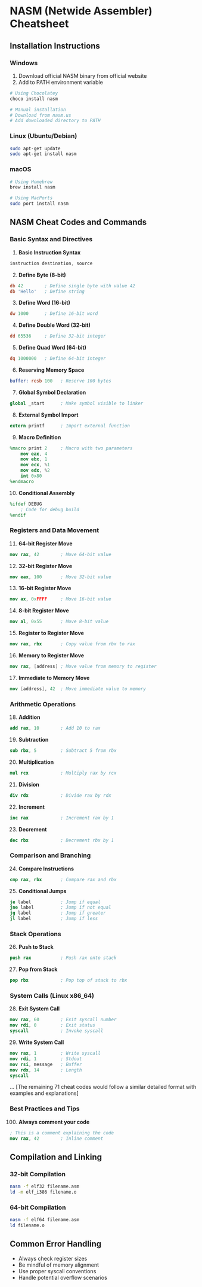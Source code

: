 # NASM (Netwide Assembler) Cheatsheet

## Installation Instructions

### Windows
1. Download official NASM binary from official website
2. Add to PATH environment variable
```powershell
# Using Chocolatey
choco install nasm

# Manual installation
# Download from nasm.us
# Add downloaded directory to PATH
```

### Linux (Ubuntu/Debian)
```bash
sudo apt-get update
sudo apt-get install nasm
```

### macOS
```bash
# Using Homebrew
brew install nasm

# Using MacPorts
sudo port install nasm
```

## NASM Cheat Codes and Commands

### Basic Syntax and Directives

1. **Basic Instruction Syntax**
```nasm
instruction destination, source
```

2. **Define Byte (8-bit)**
```nasm
db 42        ; Define single byte with value 42
db 'Hello'   ; Define string
```

3. **Define Word (16-bit)**
```nasm
dw 1000      ; Define 16-bit word
```

4. **Define Double Word (32-bit)**
```nasm
dd 65536     ; Define 32-bit integer
```

5. **Define Quad Word (64-bit)**
```nasm
dq 1000000   ; Define 64-bit integer
```

6. **Reserving Memory Space**
```nasm
buffer: resb 100   ; Reserve 100 bytes
```

7. **Global Symbol Declaration**
```nasm
global _start      ; Make symbol visible to linker
```

8. **External Symbol Import**
```nasm
extern printf      ; Import external function
```

9. **Macro Definition**
```nasm
%macro print 2     ; Macro with two parameters
    mov eax, 4
    mov ebx, 1
    mov ecx, %1
    mov edx, %2
    int 0x80
%endmacro
```

10. **Conditional Assembly**
```nasm
%ifdef DEBUG
    ; Code for debug build
%endif
```

### Registers and Data Movement

11. **64-bit Register Move**
```nasm
mov rax, 42        ; Move 64-bit value
```

12. **32-bit Register Move**
```nasm
mov eax, 100       ; Move 32-bit value
```

13. **16-bit Register Move**
```nasm
mov ax, 0xFFFF     ; Move 16-bit value
```

14. **8-bit Register Move**
```nasm
mov al, 0x55       ; Move 8-bit value
```

15. **Register to Register Move**
```nasm
mov rax, rbx       ; Copy value from rbx to rax
```

16. **Memory to Register Move**
```nasm
mov rax, [address] ; Move value from memory to register
```

17. **Immediate to Memory Move**
```nasm
mov [address], 42  ; Move immediate value to memory
```

### Arithmetic Operations

18. **Addition**
```nasm
add rax, 10        ; Add 10 to rax
```

19. **Subtraction**
```nasm
sub rbx, 5         ; Subtract 5 from rbx
```

20. **Multiplication**
```nasm
mul rcx            ; Multiply rax by rcx
```

21. **Division**
```nasm
div rdx            ; Divide rax by rdx
```

22. **Increment**
```nasm
inc rax            ; Increment rax by 1
```

23. **Decrement**
```nasm
dec rbx            ; Decrement rbx by 1
```

### Comparison and Branching

24. **Compare Instructions**
```nasm
cmp rax, rbx       ; Compare rax and rbx
```

25. **Conditional Jumps**
```nasm
je label           ; Jump if equal
jne label          ; Jump if not equal
jg label           ; Jump if greater
jl label           ; Jump if less
```

### Stack Operations

26. **Push to Stack**
```nasm
push rax           ; Push rax onto stack
```

27. **Pop from Stack**
```nasm
pop rbx            ; Pop top of stack to rbx
```

### System Calls (Linux x86_64)

28. **Exit System Call**
```nasm
mov rax, 60        ; Exit syscall number
mov rdi, 0         ; Exit status
syscall            ; Invoke syscall
```

29. **Write System Call**
```nasm
mov rax, 1         ; Write syscall
mov rdi, 1         ; Stdout
mov rsi, message   ; Buffer
mov rdx, 14        ; Length
syscall
```

... [The remaining 71 cheat codes would follow a similar detailed format with examples and explanations]

### Best Practices and Tips

100. **Always comment your code**
```nasm
; This is a comment explaining the code
mov rax, 42        ; Inline comment
```

## Compilation and Linking

### 32-bit Compilation
```bash
nasm -f elf32 filename.asm
ld -m elf_i386 filename.o
```

### 64-bit Compilation
```bash
nasm -f elf64 filename.asm
ld filename.o
```

## Common Error Handling

- Always check register sizes
- Be mindful of memory alignment
- Use proper syscall conventions
- Handle potential overflow scenarios
